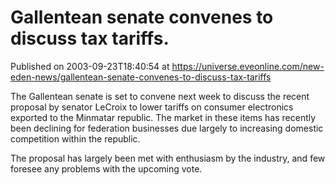 # Gallentean senate convenes to discuss tax tariffs.
Published on 2003-09-23T18:40:54 at https://universe.eveonline.com/new-eden-news/gallentean-senate-convenes-to-discuss-tax-tariffs

The Gallentean senate is set to convene next week to discuss the recent proposal by senator LeCroix to lower tariffs on consumer electronics exported to the Minmatar republic. The market in these items has recently been declining for federation businesses due largely to increasing domestic competition within the republic.   
  
The proposal has largely been met with enthusiasm by the industry, and few foresee any problems with the upcoming vote.
